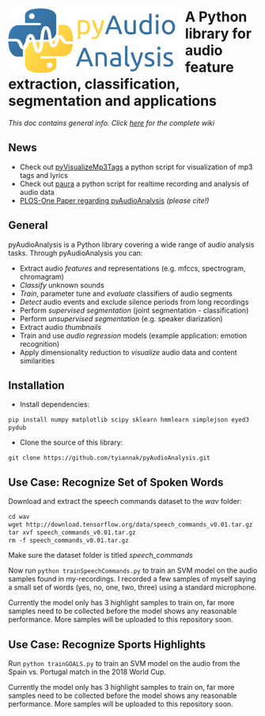 # <img src="icon.png" align="left" height="130"/> A Python library for audio feature extraction, classification, segmentation and applications

*This doc contains general info. Click [here](https://github.com/tyiannak/pyAudioAnalysis/wiki) for the complete wiki*

## News
 * Check out [pyVisualizeMp3Tags](https://github.com/tyiannak/pyVisualizeMp3Tags) a python script for visualization of mp3 tags and lyrics
 * Check out [paura](https://github.com/tyiannak/paura) a python script for realtime recording and analysis of audio data
 * [PLOS-One Paper regarding pyAudioAnalysis](http://journals.plos.org/plosone/article?id=10.1371/journal.pone.0144610) *(please cite!)*

## General
pyAudioAnalysis is a Python library covering a wide range of audio analysis tasks. Through pyAudioAnalysis you can:
 * Extract audio *features* and representations (e.g. mfccs, spectrogram, chromagram)
 * *Classify* unknown sounds
 * *Train*, parameter tune and *evaluate* classifiers of audio segments
 * *Detect* audio events and exclude silence periods from long recordings
 * Perform *supervised segmentation* (joint segmentation - classification)
 * Perform *unsupervised segmentation* (e.g. speaker diarization)
 * Extract audio *thumbnails*
 * Train and use *audio regression* models (example application: emotion recognition)
 * Apply dimensionality reduction to *visualize* audio data and content similarities

## Installation
 * Install dependencies:
 ```
pip install numpy matplotlib scipy sklearn hmmlearn simplejson eyed3 pydub
```
 * Clone the source of this library: 
 ```
git clone https://github.com/tyiannak/pyAudioAnalysis.git
```

## Use Case: Recognize Set of Spoken Words

Download and extract the speech commands dataset to the *wav* folder:

```
cd wav
wget http://download.tensorflow.org/data/speech_commands_v0.01.tar.gz
tar xvf speech_commands_v0.01.tar.gz
rm -f speech_commands_v0.01.tar.gz
```

Make sure the dataset folder is titled *speech_commands*

Now run ```python trainSpeechCommands.py``` to train an SVM model on the audio samples found in my-recordings. I recorded a few samples of myself saying a small set of words (yes, no, one, two, three) using a standard microphone. 

Currently the model only has 3 highlight samples to train on, far more samples need to be collected before the model shows any reasonable performance. More samples will be uploaded to this repository soon.


## Use Case: Recognize Sports Highlights

Run ```python trainGOALS.py``` to train an SVM model on the audio from the Spain vs. Portugal match in the 2018 World Cup.

Currently the model only has 3 highlight samples to train on, far more samples need to be collected before the model shows any reasonable performance. More samples will be uploaded to this repository soon.
